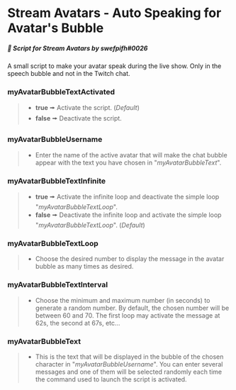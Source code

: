 # Stream Avatars - Auto Speaking for Avatar's Bubble
##### :speech_balloon: Script for *Stream Avatars* by swefpifh#0026
A small script to make your avatar speak during the live show. Only in the speech bubble and not in the Twitch chat.

### myAvatarBubbleTextActivated
>- **true** 🠚 Activate the script. (*Default*)
>- **false** 🠚 Deactivate the script.

### myAvatarBubbleUsername
>- Enter the name of the active avatar that will make the chat bubble appear with the text you have chosen in "*myAvatarBubbleText*".

### myAvatarBubbleTextInfinite
>- **true** 🠚 Activate the infinite loop and deactivate the simple loop "*myAvatarBubbleTextLoop*".
>- **false** 🠚 Deactivate the infinite loop and activate the simple loop "*myAvatarBubbleTextLoop*". (*Default*)

### myAvatarBubbleTextLoop
>- Choose the desired number to display the message in the avatar bubble as many times as desired.

### myAvatarBubbleTextInterval
>- Choose the minimum and maximum number (in seconds) to generate a random number. By default, the chosen number will be between 60 and 70. The first loop may activate the message at 62s, the second at 67s, etc...

### myAvatarBubbleText
>- This is the text that will be displayed in the bubble of the chosen character in "*myAvatarBubbleUsername*". You can enter several messages and one of them will be selected randomly each time the command used to launch the script is activated.
